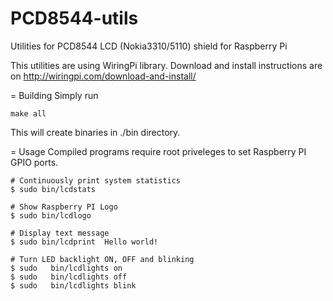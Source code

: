 # PCD8544-utils
Utilities for PCD8544 LCD (Nokia3310/5110) shield for Raspberry Pi

This utilities are using WiringPi library.
Download and install instructions are on http://wiringpi.com/download-and-install/

= Building
Simply run

```
make all
```

This will create binaries in ./bin directory.


= Usage
Compiled programs require root priveleges to set Raspberry PI GPIO ports.

```
# Continuously print system statistics
$ sudo bin/lcdstats 

# Show Raspberry PI Logo
$ sudo bin/lcdlogo  

# Display text message
$ sudo bin/lcdprint  Hello world!

# Turn LED backlight ON, OFF and blinking
$ sudo   bin/lcdlights on
$ sudo   bin/lcdlights off
$ sudo   bin/lcdlights blink
